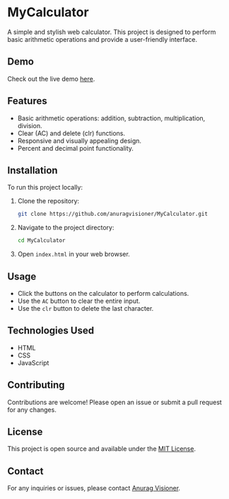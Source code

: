 # MyCalculator

A simple and stylish web calculator. This project is designed to perform basic arithmetic operations and provide a user-friendly interface.

## Demo

Check out the live demo [here](https://anuragvisioner.github.io/MyCalculator/).

## Features

- Basic arithmetic operations: addition, subtraction, multiplication, division.
- Clear (AC) and delete (clr) functions.
- Responsive and visually appealing design.
- Percent and decimal point functionality.

## Installation

To run this project locally:

1. Clone the repository:
    ```bash
    git clone https://github.com/anuragvisioner/MyCalculator.git
    ```
2. Navigate to the project directory:
    ```bash
    cd MyCalculator
    ```
3. Open `index.html` in your web browser.

## Usage

- Click the buttons on the calculator to perform calculations.
- Use the `AC` button to clear the entire input.
- Use the `clr` button to delete the last character.

## Technologies Used

- HTML
- CSS
- JavaScript

## Contributing

Contributions are welcome! Please open an issue or submit a pull request for any changes.

## License

This project is open source and available under the [MIT License](LICENSE).

## Contact

For any inquiries or issues, please contact [Anurag Visioner](mailto:anuragvisioner@example.com).
